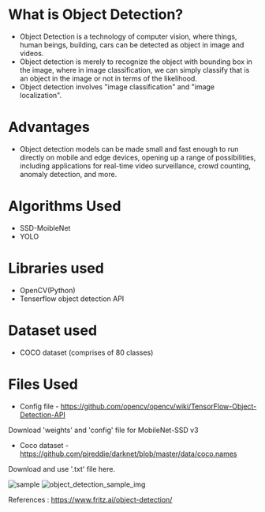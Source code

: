 # What is Object Detection?

* Object Detection is a technology of computer vision, where things, human beings, building, cars can be detected as object in image and videos.
* Object detection is merely to recognize the object with bounding box in the image, where in image classification, we can simply classify that is an object in the image or not in terms of the likelihood.
* Object detection involves "image classification" and "image localization".

# Advantages
* Object detection models can be made small and fast enough to run directly on mobile and edge devices, opening up a range of possibilities, including applications for real-time video surveillance, crowd counting, anomaly detection, and more.


# Algorithms Used

* SSD-MoibleNet
* YOLO

# Libraries used

* OpenCV(Python)
* Tenserflow object detection API

# Dataset used

* COCO dataset (comprises of 80 classes)

# Files Used

* Config file - https://github.com/opencv/opencv/wiki/TensorFlow-Object-Detection-API

Download 'weights' and 'config' file for MobileNet-SSD v3

* Coco dataset - https://github.com/pjreddie/darknet/blob/master/data/coco.names

Download and use '.txt' file here.



![sample](https://user-images.githubusercontent.com/69644003/137879749-cd025521-42c3-44af-a26d-53aadfaa61d4.jpg)
![object_detection_sample_img](https://user-images.githubusercontent.com/69644003/137879769-8db836b4-2e71-4c00-8ec2-ba8840282267.png)

References : https://www.fritz.ai/object-detection/
